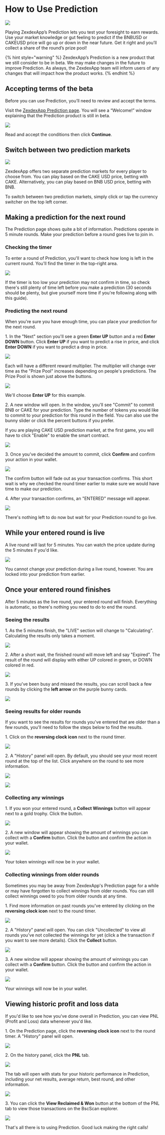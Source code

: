 # How to Use Prediction

![](../../.gitbook/images/how-to-porediction-header.png)

Playing ZexdexApp’s Prediction lets you test your foresight to earn rewards. Use your market knowledge or gut feeling to predict if the BNBUSD or CAKEUSD price will go up or down in the near future. Get it right and you’ll collect a share of the round’s prize pool!

{% hint style="warning" %}
ZexdexApp’s Prediction is a new product that we still consider to be in beta. We may make changes in the future to improve Prediction. As always, the ZexdexApp team will inform users of any changes that will impact how the product works.
{% endhint %}

## Accepting terms of the beta

Before you can use Prediction, you’ll need to review and accept the terms.

Visit the [ZexdexApp Prediction page](https://zexdex.app/prediction). You will see a “Welcome!” window explaining that the Prediction product is still in beta.

![](../../.gitbook/images/1-how-to-use-predictions.png)

Read and accept the conditions then click **Continue**.

## Switch between two prediction markets

![](<../../.gitbook/images/MBP4-2022.06.27-114859-Google Chrome-Prediction  ZexdexApp - $3.405.gif>)

ZexdexApp offers two separate prediction markets for every player to choose from. You can play based on the CAKE USD price, betting with CAKE. Alternatively, you can play based on BNB USD price, betting with BNB.

To switch between two prediction markets, simply click or tap the currency switcher on the top left corner.

## Making a prediction for the next round

The Prediction page shows quite a bit of information. Predictions operate in 5 minute rounds. Make your prediction before a round goes live to join in.

### Checking the timer

To enter a round of Prediction, you'll want to check how long is left in the current round. You'll find the timer in the top-right area.

![](<../../.gitbook/images/image (41).png>)

If the timer is too low your prediction may not confirm in time, so check there's still plenty of time left before you make a prediction (30 seconds should be plenty, but give yourself more time if you're following along with this guide).

### Predicting the next round

When you're sure you have enough time, you can place your prediction for the next round.

1\. In the "Next" section you'll see a green **Enter UP** button and a red **Enter DOWN** button. Click **Enter UP** if you want to predict a rise in price, and click **Enter DOWN** if you want to predict a drop in price.

![](<../../.gitbook/images/image (43).png>)

Each will have a different reward multiplier. The multiplier will change over time as the "Prize Pool" increases depending on people's predictions. The Prize Pool is shown just above the buttons.

![](<../../.gitbook/images/image (45).png>)

We'll choose **Enter UP** for this example.

2\. A new window will open. In the window, you'll see "Commit" to commit BNB or CAKE for your prediction. Type the number of tokens you would like to commit to your prediction for this round in the field. You can also use the bunny slider or click the percent buttons if you prefer.

If you are playing CAKE USD prediction market, at the first game, you will have to click "Enable" to enable the smart contract.

![](<../../.gitbook/images/image (44).png>)

3\. Once you've decided the amount to commit, click **Confirm** and confirm your action in your wallet.

![](<../../.gitbook/images/image (46).png>)

The confirm button will fade out as your transaction confirms. This short wait is why we checked the round timer earlier to make sure we would have time to make our prediction.

4\. After your transaction confirms, an "ENTERED" message will appear.

![](<../../.gitbook/images/image (47).png>)

There's nothing left to do now but wait for your Prediction round to go live.

## While your entered round is live

A live round will last for 5 minutes. You can watch the price update during the 5 minutes if you'd like.&#x20;

![](<../../.gitbook/images/image (48).png>)

You cannot change your prediction during a live round, however. You are locked into your prediction from earlier.

## Once your entered round finishes

After 5 minutes as the live round, your entered round will finish. Everything is automatic, so there's nothing you need to do to end the round.

### Seeing the results

1\. As the 5 minutes finish, the "LIVE" section will change to "Calculating". Calculating the results only takes a moment.

![](<../../.gitbook/images/image (49).png>)

2\. After a short wait, the finished round will move left and say "Expired". The result of the round will display with either UP colored in green, or DOWN colored in red.

![](<../../.gitbook/images/image (51).png>)

3\. If you've been busy and missed the results, you can scroll back a few rounds by clicking the **left arrow** on the purple bunny cards.

![](<../../.gitbook/images/image (53).png>)

### Seeing results for older rounds

If you want to see the results for rounds you've entered that are older than a few rounds, you'll need to follow the steps below to find the results.

1\. Click on the **reversing clock icon** next to the round timer.

![](<../../.gitbook/images/image (54).png>)

2\. A "History" panel will open. By default, you should see your most recent round at the top of the list. Click anywhere on the round to see more information.

![](<../../.gitbook/images/image (56).png>)

![](<../../.gitbook/images/image (57).png>)

### Collecting any winnings

1\. If you won your entered round, a **Collect Winnings** button will appear next to a gold trophy. Click the button.

![](<../../.gitbook/images/image (50).png>)

2\. A new window will appear showing the amount of winnings you can collect with a **Confirm** button. Click the button and confirm the action in your wallet.

![](<../../.gitbook/images/image (52).png>)

Your token winnings will now be in your wallet.

### Collecting winnings from older rounds

Sometimes you may be away from ZexdexApp's Prediction page for a while or may have forgotten to collect winnings from older rounds. You can still collect winnings owed to you from older rounds at any time.

1\. Find more information on past rounds you've entered by clicking on the **reversing clock icon** next to the round timer.

![](<../../.gitbook/images/image (54).png>)

2\. A "History" panel will open. You can click "Uncollected" to view all rounds you've not collected the winnings for yet (click a the transaction if you want to see more details). Click the **Collect** button.

![](<../../.gitbook/images/image (61).png>)

3\. A new window will appear showing the amount of winnings you can collect with a **Confirm** button. Click the button and confirm the action in your wallet.

![](<../../.gitbook/images/image (52).png>)

Your winnings will now be in your wallet.

## Viewing historic profit and loss data

If you'd like to see how you've done overall in Prediction, you can view PNL (Profit and Loss) data whenever you'd like.

1\. On the Prediction page, click the **reversing clock icon** next to the round timer. A "History" panel will open.

![](<../../.gitbook/images/image (54).png>)

2\. On the history panel, click the **PNL** tab.

![](<../../.gitbook/images/image (62).png>)

The tab will open with stats for your historic performance in Prediction, including your net results, average return, best round, and other information.

![](<../../.gitbook/images/image (64).png>)

3\. You can click the **View Reclaimed & Won** button at the bottom of the PNL tab to view those transactions on the BscScan explorer.

![](<../../.gitbook/images/image (63).png>)

That's all there is to using Prediction. Good luck making the right calls!



&#x20;
